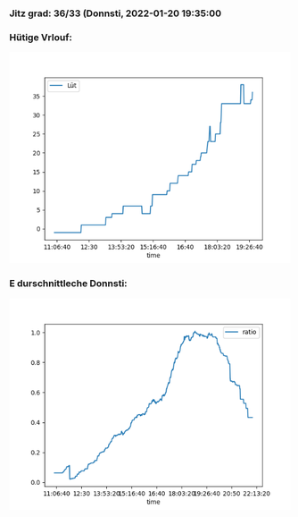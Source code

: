 ### Jitz grad: 36/33 (Donnsti, 2022-01-20 19:35:00

### Hütige Vrlouf:
![Graph](Today.png)

### E durschnittleche Donnsti:
![Graph](Donnsti.png)